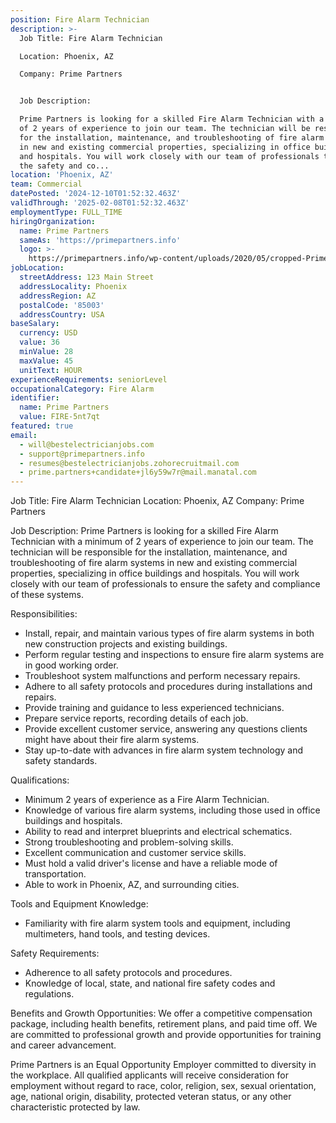 ```yaml
---
position: Fire Alarm Technician
description: >-
  Job Title: Fire Alarm Technician

  Location: Phoenix, AZ

  Company: Prime Partners


  Job Description:

  Prime Partners is looking for a skilled Fire Alarm Technician with a minimum
  of 2 years of experience to join our team. The technician will be responsible
  for the installation, maintenance, and troubleshooting of fire alarm systems
  in new and existing commercial properties, specializing in office buildings
  and hospitals. You will work closely with our team of professionals to ensure
  the safety and co...
location: 'Phoenix, AZ'
team: Commercial
datePosted: '2024-12-10T01:52:32.463Z'
validThrough: '2025-02-08T01:52:32.463Z'
employmentType: FULL_TIME
hiringOrganization:
  name: Prime Partners
  sameAs: 'https://primepartners.info'
  logo: >-
    https://primepartners.info/wp-content/uploads/2020/05/cropped-Prime-Partners-Logo-NO-BG-1-1.png
jobLocation:
  streetAddress: 123 Main Street
  addressLocality: Phoenix
  addressRegion: AZ
  postalCode: '85003'
  addressCountry: USA
baseSalary:
  currency: USD
  value: 36
  minValue: 28
  maxValue: 45
  unitText: HOUR
experienceRequirements: seniorLevel
occupationalCategory: Fire Alarm
identifier:
  name: Prime Partners
  value: FIRE-5nt7qt
featured: true
email:
  - will@bestelectricianjobs.com
  - support@primepartners.info
  - resumes@bestelectricianjobs.zohorecruitmail.com
  - prime.partners+candidate+jl6y59w7r@mail.manatal.com
---
```




Job Title: Fire Alarm Technician
Location: Phoenix, AZ
Company: Prime Partners

Job Description:
Prime Partners is looking for a skilled Fire Alarm Technician with a minimum of 2 years of experience to join our team. The technician will be responsible for the installation, maintenance, and troubleshooting of fire alarm systems in new and existing commercial properties, specializing in office buildings and hospitals. You will work closely with our team of professionals to ensure the safety and compliance of these systems.

Responsibilities:
- Install, repair, and maintain various types of fire alarm systems in both new construction projects and existing buildings.
- Perform regular testing and inspections to ensure fire alarm systems are in good working order.
- Troubleshoot system malfunctions and perform necessary repairs.
- Adhere to all safety protocols and procedures during installations and repairs.
- Provide training and guidance to less experienced technicians.
- Prepare service reports, recording details of each job.
- Provide excellent customer service, answering any questions clients might have about their fire alarm systems.
- Stay up-to-date with advances in fire alarm system technology and safety standards.

Qualifications:
- Minimum 2 years of experience as a Fire Alarm Technician.
- Knowledge of various fire alarm systems, including those used in office buildings and hospitals.
- Ability to read and interpret blueprints and electrical schematics.
- Strong troubleshooting and problem-solving skills.
- Excellent communication and customer service skills.
- Must hold a valid driver's license and have a reliable mode of transportation.
- Able to work in Phoenix, AZ, and surrounding cities.

Tools and Equipment Knowledge:
- Familiarity with fire alarm system tools and equipment, including multimeters, hand tools, and testing devices.

Safety Requirements:
- Adherence to all safety protocols and procedures.
- Knowledge of local, state, and national fire safety codes and regulations.

Benefits and Growth Opportunities:
We offer a competitive compensation package, including health benefits, retirement plans, and paid time off. We are committed to professional growth and provide opportunities for training and career advancement.

Prime Partners is an Equal Opportunity Employer committed to diversity in the workplace. All qualified applicants will receive consideration for employment without regard to race, color, religion, sex, sexual orientation, age, national origin, disability, protected veteran status, or any other characteristic protected by law.